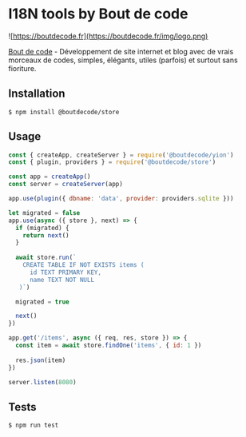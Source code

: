# I18N tools by Bout de code

![https://boutdecode.fr](https://boutdecode.fr/img/logo.png)

[Bout de code](https://boutdecode.fr) - Développement de site internet et blog avec de vrais morceaux de codes, simples, élégants, utiles (parfois) et surtout sans fioriture.

## Installation

```shell
$ npm install @boutdecode/store
```

## Usage

```javascript
const { createApp, createServer } = require('@boutdecode/yion')
const { plugin, providers } = require('@boutdecode/store')

const app = createApp()
const server = createServer(app)

app.use(plugin({ dbname: 'data', provider: providers.sqlite }))

let migrated = false
app.use(async ({ store }, next) => {
  if (migrated) {
    return next()
  }
  
  await store.run(`
    CREATE TABLE IF NOT EXISTS items (
      id TEXT PRIMARY KEY,
      name TEXT NOT NULL
   )`)

  migrated = true

  next()
})

app.get('/items', async ({ req, res, store }) => {
  const item = await store.findOne('items', { id: 1 })
  
  res.json(item)
})

server.listen(8080)
```

## Tests

```shell
$ npm run test
```
